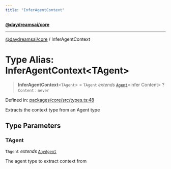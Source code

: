 ```yaml
---
title: "InferAgentContext"
---
```


[**@daydreamsai/core**](./api-reference.md)

***

[@daydreamsai/core](./api-reference.md) / InferAgentContext

# Type Alias: InferAgentContext\<TAgent\>

> **InferAgentContext**\<`TAgent`\> = `TAgent` *extends* [`Agent`](./Agent.md)\<infer Content\> ? `Content` : `never`

Defined in: [packages/core/src/types.ts:48](https://github.com/dojoengine/daydreams/blob/95678f46ea3908883ec80d853a28c9f23ca4f5c2/packages/core/src/types.ts#L48)

Extracts the context type from an Agent type

## Type Parameters

### TAgent

`TAgent` *extends* [`AnyAgent`](./AnyAgent.md)

The agent type to extract context from
